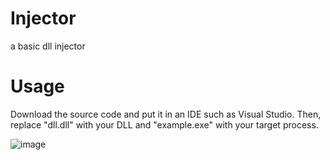# Injector
a basic dll injector
# Usage
Download the source code and put it in an IDE such as Visual Studio. Then, replace "dll.dll" with your DLL and "example.exe" with your target process.

![image](https://github.com/1Softworks/Injector/assets/105064040/4589e633-afb7-4719-9de2-0ab270f69c6b)

